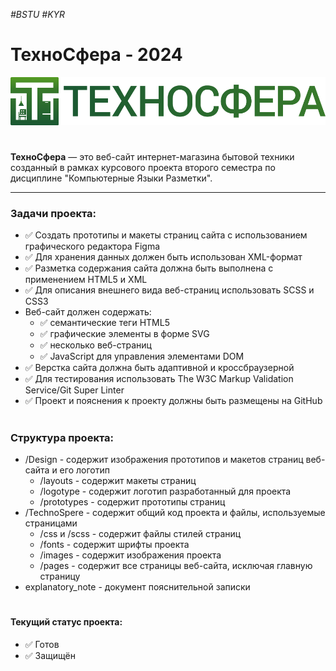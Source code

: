 *#BSTU #KYR*

# ТехноСфера - 2024
![Логотип ТехноСфера](https://github.com/Kapetto-o/Course-Work_KYR_1-2/blob/main/Design/logotype/TechnoSphere-TEXT-LOGO.png)
#
**ТехноСфера** — это веб-сайт интернет-магазина бытовой техники созданный в рамках курсового проекта второго семестра по дисциплине "Компьютерные Языки Разметки".
___
### Задачи проекта:
* ✅ Создать прототипы и макеты страниц сайта с использованием графического редактора Figma
* ✅ Для хранения данных должен быть использован XML-формат
* ✅ Разметка содержания сайта должна быть выполнена с применением HTML5 и XML
* ✅ Для описания внешнего вида веб-страниц использовать SCSS и CSS3
* Веб-сайт должен содержать:
  * ✅ семантические теги HTML5
  * ✅ графические элементы в форме SVG
  * ✅ несколько веб-страниц
  * ✅ JavaScript для управления элементами DOM
* ✅ Верстка сайта должна быть адаптивной и кроссбраузерной
* ✅ Для тестирования использовать The W3C Markup Validation Service/Git Super Linter
* ✅ Проект и пояснения к проекту должны быть размещены на GitHub
#
### Структура проекта:
* /Design           - содержит изображения прототипов и макетов страниц веб-сайта и его логотип
  * /layouts        - содержит макеты страниц
  * /logotype       - содержит логотип разработанный для проекта
  * /prototypes     - содержит прототипы страниц
* /TechnoSpere      - содержит общий код проекта и файлы, используемые страницами
  * /css и /scss    - содержит файлы стилей страниц
  * /fonts          - содержит шрифты проекта
  * /images         - содержит изображения проекта
  * /pages          - содержит все страницы веб-сайта, исключая главную страницу
* explanatory_note  - документ пояснительной записки
#
#### Текущий статус проекта:
- ✅ Готов
- ✅ Защищён
